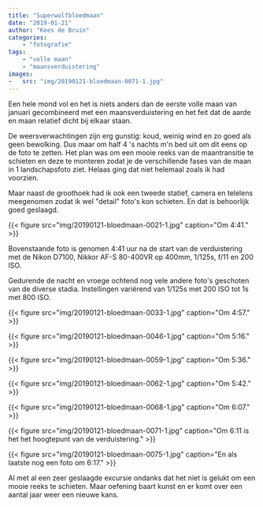 ```yaml
---
title: "Superwolfbloedmaan"
date: "2019-01-21"
author: "Kees de Bruin"
categories:
    - "fotografie"
tags:
    - "volle maan"
    - "maansverduistering"
images:
-   src: "img/20190121-bloedmaan-0071-1.jpg"
---
```


Een hele mond vol en het is niets anders dan de eerste volle maan van januari gecombineerd met een maansverduistering en het feit dat de aarde en maan relatief dicht bij elkaar staan.

De weersverwachtingen zijn erg gunstig: koud, weinig wind en zo goed als geen bewolking. Dus maar om half 4 's nachts m'n bed uit om dit eens op de foto te zetten. Het plan was om een mooie reeks van de maantransitie te schieten en deze te monteren zodat je de verschillende fases van de maan in 1 landschapsfoto ziet. Helaas ging dat niet helemaal zoals ik had voorzien.

Maar naast de groothoek had ik ook een tweede statief, camera en telelens meegenomen zodat ik wel "detail" foto's kon schieten. En dat is behoorlijk goed geslaagd.

{{< figure src="img/20190121-bloedmaan-0021-1.jpg" caption="Om 4:41." >}}

Bovenstaande foto is genomen 4:41 uur na de start van de verduistering met de Nikon D7100, Nikkor AF-S 80-400VR op 400mm, 1/125s, f/11 en 200 ISO.

Gedurende de nacht en vroege ochtend nog vele andere foto's geschoten van de diverse stadia. Instellingen variërend van 1/125s met 200 ISO tot 1s met 800 ISO.

{{< figure src="img/20190121-bloedmaan-0033-1.jpg" caption="Om 4:57." >}}

{{< figure src="img/20190121-bloedmaan-0046-1.jpg" caption="Om 5:16." >}}

{{< figure src="img/20190121-bloedmaan-0059-1.jpg" caption="Om 5:36." >}}

{{< figure src="img/20190121-bloedmaan-0062-1.jpg" caption="Om 5:42." >}}

{{< figure src="img/20190121-bloedmaan-0068-1.jpg" caption="Om 6:07." >}}

{{< figure src="img/20190121-bloedmaan-0071-1.jpg" caption="Om 6:11 is het het hoogtepunt van de verduistering." >}}

{{< figure src="img/20190121-bloedmaan-0075-1.jpg" caption="En als laatste nog een foto om 6:17." >}}

Al met al een zeer geslaagde excursie ondanks dat het niet is gelukt om een mooie reeks te schieten. Maar oefening baart kunst en er komt over een aantal jaar weer een nieuwe kans.
